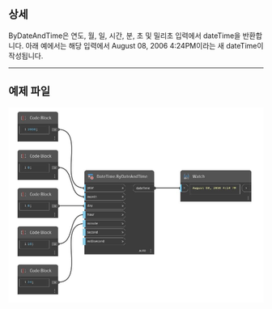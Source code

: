 ## 상세
ByDateAndTime은 연도, 월, 일, 시간, 분, 초 및 밀리초 입력에서 dateTime을 반환합니다. 아래 예에서는 해당 입력에서 August 08, 2006 4:24PM이라는 새 dateTime이 작성됩니다.
___
## 예제 파일

![ByDateAndTime](./DSCore.DateTime.ByDateAndTime_img.jpg)

